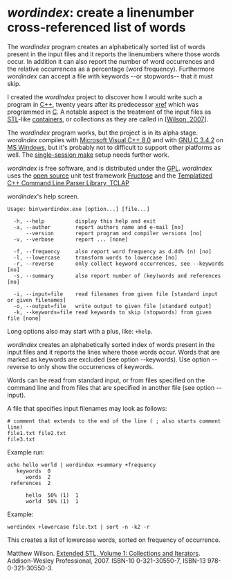 # *wordindex*: create a linenumber cross-referenced list of words

The *wordindex* program creates an alphabetically sorted list of words present in the input files and it reports the linenumbers where those words occur. In addition it can also report the number of word occurrences and the relative occurrences as a percentage (word frequency). Furthermore *wordindex* can accept a file with keywords --or stopwords-- that it must skip.

I created the *wordindex* project to discover how I would write such a program in [C++](http://en.wikipedia.org/wiki/C%2B%2B), twenty years after its predecessor [xref](http://www.eld.leidenuniv.nl/~moene/Home/museum/software/xref/) which was programmed in  [C](http://en.wikipedia.org/wiki/C_%28programming_language%29). A notable aspect is the treatment of the input files as  [STL](http://en.wikipedia.org/wiki/Standard_Template_Library)-like [containers](http://en.wikipedia.org/wiki/Standard_Template_Library#Containers), or collections as they are called in [[Wilson, 2007](#wilson_2007)].

The *wordindex* program works, but the project is in its alpha stage. *wordindex* compiles with  [Microsoft Visual C++ 8.0](http://en.wikipedia.org/wiki/Visual_C%2B%2B) and with  [GNU C 3.4.2](http://en.wikipedia.org/wiki/GNU_C) on [MS Windows](http://en.wikipedia.org/wiki/Windows), but it's probably not to difficult to support other platforms as well. The [single-session make](http://sites.e-advies.nl/nonrecursive-make.html) setup needs further work.

*wordindex* is free software, and is distributed under the [GPL](http://www.gnu.org/copyleft/gpl.html). *wordindex* uses the  [open source](http://opensource.org/) unit test framework  [Fructose](http://fructose.sourceforge.net/) and the [Templatized C++ Command Line Parser Library, TCLAP](http://tclap.sourceforge.net/)

*wordindex*'s help screen.

```Text
Usage: bin\wordindex.exe [option...] [file...]

  -h, --help          display this help and exit
  -a, --author        report authors name and e-mail [no]
      --version       report program and compiler versions [no]
  -v, --verbose       report ... [none]

  -f, --frequency     also report word frequency as d.dd% (n) [no]
  -l, --lowercase     transform words to lowercase [no]
  -r, --reverse       only collect keyword occurrences, see --keywords [no]
  -s, --summary       also report number of (key)words and references [no]

  -i, --input=file    read filenames from given file [standard input or given filenames]
  -o, --output=file   write output to given file [standard output]
  -k, --keywords=file read keywords to skip (stopwords) from given file [none]
```

Long options also may start with a plus, like: `+help`.

*wordindex* creates an alphabetically sorted index of words present in the input files and it reports the lines where those words occur. Words that are marked as keywords are excluded (see option --keywords). Use option --reverse to only show the occurrences of keywords.

Words can be read from standard input, or from files specified on the command line and from files that are specified in another file (see option --input).

A file that specifies input filenames may look as follows:

```Text
# comment that extends to the end of the line ( ; also starts comment line)
file1.txt file2.txt
file3.txt
```

Example run:

```Text
echo hello world | wordindex +summary +frequency
   keywords  0
      words  2
 references  2

      hello  50% (1)  1
      world  50% (1)  1
```

Example:

`wordindex +lowercase file.txt | sort -n -k2 -r`

This creates a list of lowercase words, sorted on frequency of occurrence.


<a name="wilson_2007">Matthew Wilson.</a>
[Extended STL, Volume 1: Collections and Iterators](http://www.extendedstl.com/). Addison-Wesley Professional, 2007. ISBN-10 0-321-30550-7, ISBN-13 978-0-321-30550-3.

